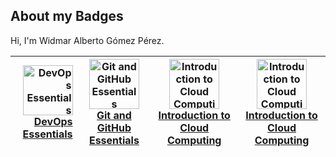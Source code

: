 ## About my Badges

Hi, I'm Widmar Alberto Gómez Pérez. 

|<a href="https://www.credly.com/badges/d3aadbf1-d1b0-4327-905b-bc00d4ba327f/public_url" title="DevOps Essentials"><img src="https://images.credly.com/size/110x110/images/48847c2a-7b9a-4044-b13d-bb175649904b/image.png" alt="DevOps Essentials" width="80" height="80"><br>DevOps Essentials</a>| <a href="https://www.credly.com/badges/c2898781-8a9e-47cc-a310-6a0d37463133/public_url" title="Git and GitHub Essentials"><img src="https://images.credly.com/size/110x110/images/9a0255eb-a47d-4f3a-9611-243bfe3eb9e4/image.png" alt="Git and GitHub Essentials" width="80" height="80"><br>Git and GitHub Essentials</a> |<a href="https://www.credly.com/badges/71601b7d-f2d3-44ef-84b6-1393145ecbf7/public_url" title="Introduction to Cloud Computing"><img src="https://images.credly.com/size/110x110/images/a9d0fe89-a11c-4266-8940-9eca7762b294/image.png" alt="Introduction to Cloud Computing" width="80" height="80"><br>Introduction to Cloud Computing</a>|<a href="https://www.credly.com/badges/71601b7d-f2d3-44ef-84b6-1393145ecbf7/public_url" title="Introduction to Cloud Computing"><img src="https://images.credly.com/size/110x110/images/a9d0fe89-a11c-4266-8940-9eca7762b294/image.png" alt="Introduction to Cloud Computing" width="80" height="80"><br>Introduction to Cloud Computing</a>|
|-----:|-----------|-----------|-----------|
